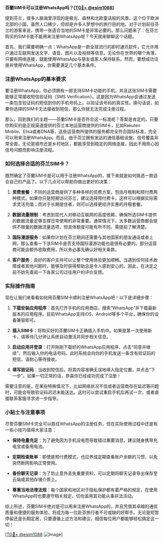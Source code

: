 **芬蘭SIM卡可以注册WhatsApp吗？[[TG💪+ @esim1088](https://t.me/s/esim1088)]**

提到芬兰，很多人脑海里浮现的是极光、森林和北欧童话般的风景。这个位于欧洲北部的小国，虽然人口稀少，但却是许多人梦想中的旅行目的地。对于计划前往芬兰的游客来说，携带一张适合当地的SIM卡是非常必要的。那么问题来了：在芬兰购买的SIM卡能不能用来注册WhatsApp呢？今天就来聊聊这个话题。

首先，我们需要明确一点：WhatsApp是一款全球流行的即时通讯软件，它允许用户通过互联网发送文字、语音、图片以及视频等信息。无论你在世界的哪个角落，只要有网络连接，就能使用WhatsApp与朋友或家人保持联系。然而，要想成功注册并使用WhatsApp，你需要满足几个基本条件。

### 注册WhatsApp的基本要求

要注册WhatsApp，你必须拥有一部支持SIM卡功能的手机，并且这张SIM卡需要能够正常接收短信验证码（SMS Verification）。这是因为WhatsApp会通过发送一条包含验证码的短信到你的手机号码上，以验证该号码的真实性。换句话说，如果你选择的SIM卡无法接收到短信，那么你就无法完成注册过程。

那么，回到我们的主题——芬蘭SIM卡是否符合这一标准呢？答案是肯定的。只要你购买的是正规渠道提供的芬兰本地运营商提供的SIM卡，比如Rakuten Mobile、Elisa或者DNA等，这些运营商所提供的服务都完全符合国际标准，完全可以用来注册WhatsApp。而且，由于芬兰拥有发达的通信基础设施，信号覆盖非常全面，无论是城市还是乡村地区，都能享受到稳定的网络连接，因此不用担心因信号问题而影响注册流程。

### 如何选择合适的芬兰SIM卡？

既然确定了芬蘭SIM卡是可以用于注册WhatsApp的，接下来就是如何挑选一款适合自己的产品了。以下几点可以帮助你做出更好的决策：

1. **资费套餐**：不同的运营商提供了多种多样的资费方案，包括月租制和预付费两种模式。如果你只是短期访问芬兰，建议选择预付费卡，这样可以根据实际需求灵活充值；而对于长期居住者，则可以选择更经济实惠的月租套餐。
   
2. **数据流量限制**：考虑到现代人对移动互联网的高度依赖，确保所选SIM卡提供的数据流量足够支撑日常使用的非常重要。通常情况下，大多数运营商都会提供不限量的数据流量选项，但具体额度可能有所不同，需提前了解清楚。
   
3. **国际漫游服务**：如果你计划在芬兰期间还需要与其他国家的朋友通话或者上网，那么查看一下该SIM卡是否支持国际漫游功能也是很有必要的。部分运营商可能会额外收取费用，所以务必事先确认好相关条款。

4. **客户服务**：良好的客户支持可以让整个使用体验更加顺畅。当遇到任何技术故障或者其他问题时，能够及时获得帮助总是令人感到安心的。因此，在决定之前不妨先查阅一下各家公司过往用户的评价反馈。

### 实际操作指南

现在让我们来看看如何用芬蘭SIM卡顺利注册WhatsApp吧！以下是详细步骤：

1. **下载安装应用程序**：首先打开手机的应用商店，搜索“WhatsApp”并下载最新版本的应用程序。目前WhatsApp支持iOS、Android等多个平台，确保你的设备兼容即可。
   
2. **插入SIM卡**：将购买好的芬蘭SIM卡正确插入手机中。如果是第一次使用新卡，请等待几分钟让系统自动激活并同步相关信息。
   
3. **启动应用并登录**：打开刚刚下载好的WhatsApp应用程序，点击“同意并继续”，然后输入你的电话号码。此时系统会向你的手机发送一条含有验证码的短信，请耐心等待接收。
   
4. **填写验证码**：当收到短信后，将其内容准确无误地填入指定位置，并点击“下一步”。如果一切正常的话，恭喜你已经成功完成了注册！

需要注意的是，在某些特殊情况下，比如网络状况不佳或者运营商存在延迟等问题时，可能会导致验证码迟迟未能送达。这时可以尝试重启手机后再试一次，或者直接联系客服寻求进一步指导。

### 小贴士与注意事项

尽管芬蘭SIM卡完全可以胜任WhatsApp的注册任务，但在实际使用过程中还是有一些小技巧值得大家注意：

- **保持电量充足**：为了避免因为手机没电而导致错过重要消息，建议随身携带充电宝或备用电池。
  
- **定期检查账单**：即使是预付费模式，也应养成定期查看账户余额的习惯，以免突然断网影响正常使用。
  
- **备份聊天记录**：为了防止意外丢失重要资料，可以定期将聊天记录导出保存至云端或其他存储介质上。
  
- **尊重当地法律法规**：每个国家和地区对于隐私保护都有着严格的规定，在使用WhatsApp时也要遵守相关规定，切勿滥用其功能从事非法活动。

综上所述，芬蘭SIM卡绝对是可以用来注册WhatsApp的，并且凭借其卓越的通信质量和便捷的服务体验，将成为每一位赴芬旅行者不可或缺的好帮手。无论是短暂停留还是长期定居，只要遵循上述方法和建议，相信每位用户都能够轻松搞定这一切！

[[TG💪+ @esim1088](https://t.me/s/esim1088) ![Image](https://i.postimg.cc/4NQfJmqS/Snipaste-2025-05-13-00-14-12.png)]